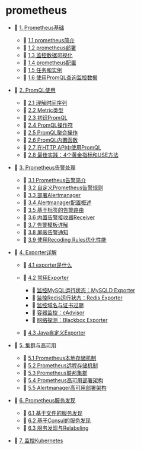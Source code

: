 # prometheus

* 📑 [1. Prometheus基础](siyuan://blocks/20230802133513-2yvyigt)

  * 📄 [1.1 prometheus简介](siyuan://blocks/20230730110009-8j44gpw)
  * 📄 [1.2 prometheus部署](siyuan://blocks/20230610173717-jrlqqqm)
  * 📄 [1.3 监控数据可视化](siyuan://blocks/20230730160053-8xrqkrt)
  * 📄 [1.4 prometheus配置](siyuan://blocks/20230802114310-m3i6s3h)
  * 📄 [1.5 任务和实例](siyuan://blocks/20230802134512-abfx69x)
  * 📄 [1.6 使用PromQL查询监控数据](siyuan://blocks/20230802133727-2asbmvz)
* 📑 [2. PromQL使用](siyuan://blocks/20230730154347-f1e7euo)

  * 📄 [2.1 理解时间序列](siyuan://blocks/20230802135532-zg96brm)
  * 📄 [2.2 Metric类型](siyuan://blocks/20230802141044-zt8vjtp)
  * 📄 [2.3 初识PromQL](siyuan://blocks/20230802141737-hyjaicv)
  * 📄 [2.4 PromQL操作符](siyuan://blocks/20230802141856-1qkefg3)
  * 📄 [2.5 PromQL聚合操作](siyuan://blocks/20230802141938-g4yhekh)
  * 📄 [2.6 PromQL内置函数](siyuan://blocks/20230802142009-jvy3od7)
  * 📄 [2.7 在HTTP API中使用PromQL](siyuan://blocks/20230802142110-48rc8u8)
  * 📄 [2.8 最佳实践：4个黄金指标和USE方法](siyuan://blocks/20230802142203-prwpmjg)
* 📑 [3. Prometheus告警处理](siyuan://blocks/20230802142309-wa69yi2)

  * 📄 [3.1 Prometheus告警简介](siyuan://blocks/20230802142336-qcwscba)
  * 📄 [3.2 自定义Prometheus告警规则](siyuan://blocks/20230802142637-6i765rd)
  * 📄 [3.3 部署Alertmanager](siyuan://blocks/20230802142827-zjdkikv)
  * 📄 [3.4 Alertmanager配置概述](siyuan://blocks/20230802142954-1e5k2nn)
  * 📄 [3.5 基于标签的告警路由](siyuan://blocks/20230802143038-phjpaf2)
  * 📄 [3.6 内置告警接收器Receiver](siyuan://blocks/20230802143114-m4tnc8f)
  * 📄 [3.7 告警模板详解](siyuan://blocks/20230802143727-5og2boc)
  * 📄 [3.8 屏蔽告警通知](siyuan://blocks/20230802144003-lhv3248)
  * 📄 [3.9 使用Recoding Rules优化性能](siyuan://blocks/20230802144125-r82wix5)
* 📑 [4. Exporter详解](siyuan://blocks/20230802144433-rd44rd7)

  * 📄 [4.1 exporter是什么](siyuan://blocks/20230802144850-9xis937)
  * 📑 [4.2 常用Exporter](siyuan://blocks/20230802144211-eajuhuv)

    * 📄 [监控MySQL运行状态：MySQLD Exporter](siyuan://blocks/20230802150511-2n42z79)
    * 📄 [监控Redis运行状态：Redis Exporter](siyuan://blocks/20230802150555-r46l8na)
    * 📄 [监控域名与证书过期](siyuan://blocks/20230802150758-s1174go)
    * 📄 [容器监控：cAdvisor](siyuan://blocks/20230802150327-nqasc7v)
    * 📄 [网络探测：Blackbox Exporter](siyuan://blocks/20230802150627-gg1dgwo)
  * 📄 [4.3 Java自定义Exporter](siyuan://blocks/20230802150824-5j82ert)
* 📑 [5. 集群与高可用](siyuan://blocks/20230802151346-xy5t8q4)

  * 📄 [5.1 Prometheus本地存储机制](siyuan://blocks/20230802151608-y7nxz92)
  * 📄 [5.2 Prometheus远程存储机制](siyuan://blocks/20230802151803-3oifynt)
  * 📄 [5.3 Prometheus联邦集群](siyuan://blocks/20230802152115-8vhsx4i)
  * 📄 [5.4 Prometheus高可用部署架构](siyuan://blocks/20230802152245-ghlbcbi)
  * 📄 [5.5 Alertmanager高可用部署架构](siyuan://blocks/20230802152302-1fvk2l4)
* 📑 [6. Prometheus服务发现](siyuan://blocks/20230802152759-hi27gq3)

  * 📄 [6.1 基于文件的服务发现](siyuan://blocks/20230802152817-djn4low)
  * 📄 [6.2 基于Consul的服务发现](siyuan://blocks/20230802153205-mwd0g6b)
  * 📄 [6.3 服务发现与Relabeling](siyuan://blocks/20230802153312-2aayxoj)
* 📄 [7. 监控Kubernetes](siyuan://blocks/20230802153512-q4wfbbr)

‍
